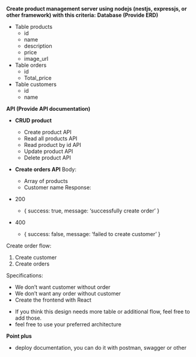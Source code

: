 
**Create product management server using nodejs (nestjs, expressjs, or other framework) with this criteria:**
**Database (Provide ERD)**

-   Table products
	-   id
	-   name
	-   description
	-   price
	-   image_url
-   Table orders
	-   id
	-   Total_price
-   Table customers
	-   id
	-   name
  

**API (Provide API documentation)**
-   **CRUD product**
	-   Create product API
	-   Read all products API
	-   Read product by id API
	-   Update product API
	-   Delete product API

-   **Create orders API**
Body:
	-   Array of products
	-   Customer name
Response:

-   200
	-  { success: true, message: ‘successfully create order’ }
-  400
	- { success: false, message: ‘failed to create customer’ }    

Create order flow:
1.  Create customer
2.  Create orders

Specifications:
-   We don’t want customer without order
-   We don’t want any order without customer
-   Create the frontend with React


* If you think this design needs more table or additional flow, feel free to add those.
* feel free to use your preferred architecture 

**Point plus**
- deploy documentation, you can do it with postman, swagger or other
